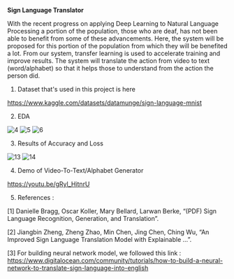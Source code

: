 **Sign Language Translator**

With the recent progress on applying Deep Learning to Natural Language Processing a portion of the population, those who are deaf, has not been able to benefit from some of these advancements. Here, the system will be proposed for this portion of the population from which they will be benefited a lot. From our system, transfer learning is used to accelerate training and improve results. The system will translate the action from video to text (word/alphabet) so that it helps those to understand from the action the person did.

1) Dataset that's used in this project is here

https://www.kaggle.com/datasets/datamunge/sign-language-mnist

2) EDA 

![4](https://user-images.githubusercontent.com/66385142/162827016-09a2ed5b-1d4a-440b-8569-7bc1a94a8cbc.PNG)
![5](https://user-images.githubusercontent.com/66385142/162827083-97504b06-94fd-4735-9fc9-33ddf58f0366.PNG)
![6](https://user-images.githubusercontent.com/66385142/162827384-60af804c-e646-483f-b245-7e058da1ca26.PNG)

3) Results of Accuracy and Loss

![13](https://user-images.githubusercontent.com/66385142/162827700-e4b0739f-f4e3-4437-b842-e55faaa9cf1b.PNG)
![14](https://user-images.githubusercontent.com/66385142/162827647-9a997f21-c45b-45e9-9eab-0e04c3f353d7.PNG)

4) Demo of Video-To-Text/Alphabet Generator

https://youtu.be/gRyl_HitnrU

5) References :

[1] Danielle Bragg, Oscar Koller, Mary Bellard, Larwan Berke, “(PDF) Sign Language Recognition, Generation, and Translation”.

[2] Jiangbin Zheng, Zheng Zhao, Min Chen, Jing Chen, Ching Wu, “An Improved Sign Language Translation Model with Explainable ...”.

[3] For building neural network model, we followed this link :
https://www.digitalocean.com/community/tutorials/how-to-build-a-neural-network-to-translate-sign-language-into-english


